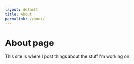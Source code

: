 ```yaml
---
layout: default
title: About
permalink: /about/
---
```

# About page

This site is where I post things about the stuff I'm working on 
